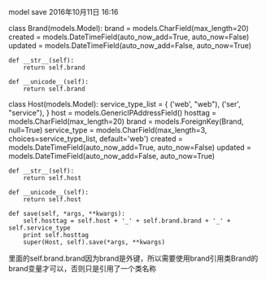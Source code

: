 model save
2016年10月11日
16:16
 
class Brand(models.Model):
    brand = models.CharField(max_length=20)
    created = models.DateTimeField(auto_now_add=True, auto_now=False)
    updated = models.DateTimeField(auto_now_add=False, auto_now=True)
 
    def __str__(self):
        return self.brand
 
    def __unicode__(self):
        return self.brand
 
 
class Host(models.Model):
    service_type_list = {
        ('web', "web"),
        ('ser', "service"),
    }
    host = models.GenericIPAddressField()
    hosttag = models.CharField(max_length=20)
    brand = models.ForeignKey(Brand, null=True)
    service_type = models.CharField(max_length=3, choices=service_type_list, default='web')
    created = models.DateTimeField(auto_now_add=True, auto_now=False)
    updated = models.DateTimeField(auto_now_add=False, auto_now=True)
 
    def __str__(self):
        return self.host
 
    def __unicode__(self):
        return self.host
 
    def save(self, *args, **kwargs):
        self.hosttag = self.host + '_' + self.brand.brand + '_' + self.service_type
        print self.hosttag
        super(Host, self).save(*args, **kwargs)
 
里面的self.brand.brand因为brand是外键，所以需要使用brand引用类Brand的brand变量才可以，否则只是引用了一个类名称
